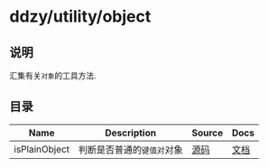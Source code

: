# ddzy/utility/object

## 说明

汇集有关`对象`的工具方法.

## 目录

| Name          | Description                | Source                           | Docs                                                                                         |
| ------------- | -------------------------- | -------------------------------- | -------------------------------------------------------------------------------------------- |
| isPlainObject | 判断是否普通的`键值对`对象 | [源码](./isPlainObject/index.ts) | [文档](https://ddzy.gitbook.io/ts-utility-plugins-docs/utility/utility-object/isplainobject) |